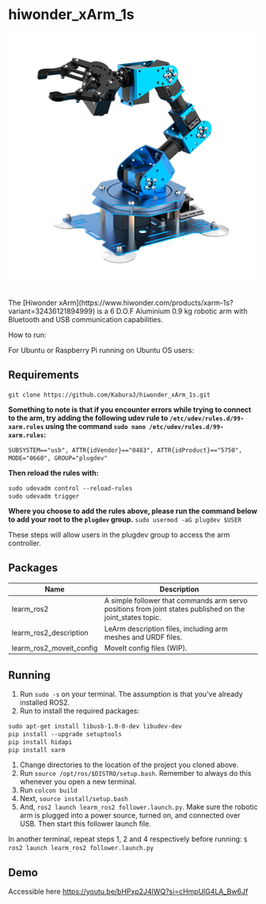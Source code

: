 # hiwonder_xArm_1s

![alt text](https://github.com/KaburaJ/hiwonder_xArm_1s/blob/main/image.png)

<br>
The [Hiwonder xArm](https://www.hiwonder.com/products/xarm-1s?variant=32436121894999) is a 6 D.O.F Aluminium 0.9 kg robotic arm with Bluetooth and USB communication capabilities.

How to run:

For Ubuntu or Raspberry Pi running on Ubuntu OS users:

## Requirements
`git clone https://github.com/KaburaJ/hiwonder_xArm_1s.git`

**Something to note is that if you encounter errors while trying to connect to the arm, try adding the following udev rule to `/etc/udev/rules.d/99-xarm.rules` using the command `sudo nano /etc/udev/rules.d/99-xarm.rules`:**
```
SUBSYSTEM=="usb", ATTR{idVendor}=="0483", ATTR{idProduct}=="5750", MODE="0660", GROUP="plugdev"
```
**Then reload the rules with:**
```
sudo udevadm control --reload-rules 
sudo udevadm trigger
```

**Where you choose to add the rules above, please run the command below to add your root to the `plugdev` group.**
`sudo usermod -aG plugdev $USER`

These steps will allow users in the plugdev group to access the arm controller.
## Packages
| Name | Description | 
|----------|----------|
| learm_ros2   | A simple follower that commands arm servo positions from joint states published on the joint_states topic.   | 
| learm_ros2_description    | LeArm description files, including arm meshes and URDF files.  |
| learm_ros2_moveit_config   | MoveIt config files (WIP).  |

## Running
1. Run `sudo -s` on your terminal. The assumption is that you've already installed ROS2.
1. Run to install the required packages:
```
sudo apt-get install libusb-1.0-0-dev libudev-dev
pip install --upgrade setuptools
pip install hidapi
pip install xarm 
```
1. Change directories to the location of the project you cloned above.
1. Run `source /opt/ros/$DISTRO/setup.bash`. Remember to always do this whenever you open a new terminal.
1. Run `colcon build`
1. Next, `source install/setup.bash`
1. And, `ros2 launch learm_ros2 follower.launch.py`. Make sure the robotic arm is plugged into a power source, turned on, and connected over USB. Then start this follower launch file.

In another terminal, repeat steps 1, 2 and 4 respectively before running:
`$ ros2 launch learm_ros2 follower.launch.py`

## Demo
Accessible here https://youtu.be/bHPxp2J4lWQ?si=cHmpUlG4LA_Bw6Jf




